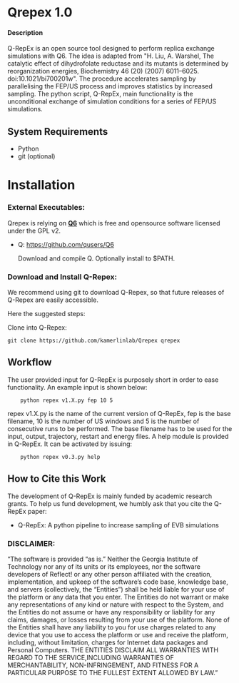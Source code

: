 Qrepex 1.0
===========


#### Description
Q-RepEx is an open source tool designed to perform replica exchange
simulations with Q6. The idea is adapted from "H. Liu, A. Warshel, The catalytic effect of dihydrofolate reductase
and its mutants is determined by reorganization energies, Biochemistry
46 (20) (2007) 6011–6025. doi:10.1021/bi700201w". The procedure accelerates sampling by parallelising the FEP/US process and improves
statistics by increased sampling. The python script, Q-RepEx, main functionality is the unconditional exchange of simulation conditions for a series of
FEP/US simulations.


## System Requirements
 - Python 
 - git (optional)
 


# Installation

### External Executables:

Qrepex is relying on [**Q6**](https://doi.org/10.1016/j.softx.2017.12.001) which is free and opensource software licensed under the GPL v2.

- Q:  https://github.com/qusers/Q6

  Download and compile Q. Optionally install to $PATH.
  
### Download and Install Q-Repex:
We recommend using git to download Q-Repex, so that future releases of Q-Repex are easily accessible.

Here the suggested steps:



Clone into Q-Repex:
 
`git clone https://github.com/kamerlinlab/Qrepex qrepex`


## Workflow 
   The user provided input for Q-RepEx is purposely short in order to ease
functionality. An example input is shown below:

        python repex v1.X.py fep 10 5

repex v1.X.py is the name of the current version of Q-RepEx, fep is the
base filename, 10 is the number of US windows and 5 is the number of consecutive runs to be performed. The base filename has to be used for the input,
output, trajectory, restart and energy files. A help module is provided in
Q-RepEx. It can be activated by issuing:

        python repex v0.3.py help

## How to Cite this Work
The development of Q-RepEx is mainly funded by academic research grants. To help 
us fund development, we humbly ask that you cite the Q-RepEx paper:

* Q-RepEx: A python pipeline to increase sampling of
EVB simulations


### DISCLAIMER:
“The software is provided “as is.” Neither the Georgia Institute of Technology nor any of its units or its employees, nor the software developers of Reflect! or any other person affiliated with the creation, implementation, and upkeep of the software’s code base, knowledge base, and servers (collectively, the “Entities”) shall be held liable for your use of the platform or any data that you enter. The Entities do not warrant or make any representations of any kind or nature with respect to the System, and the Entities do not assume or have any responsibility or liability for any claims, damages, or losses resulting from your use of the platform. None of the Entities shall have any liability to you for use charges related to any device that you use to access the platform or use and receive the platform, including, without limitation, charges for Internet data packages and Personal Computers. THE ENTITIES DISCLAIM ALL WARRANTIES WITH REGARD TO THE SERVICE,INCLUDING WARRANTIES OF MERCHANTABILITY, NON-INFRINGEMENT, AND FITNESS FOR A PARTICULAR PURPOSE TO THE FULLEST EXTENT ALLOWED BY LAW.”


